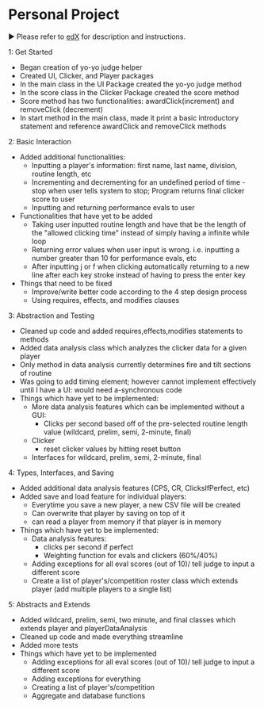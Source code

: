 # Personal Project
:arrow_forward: Please refer to [edX][1] for description and instructions.

[1]: https://edge.edx.org/courses/course-v1:UBC+CPSC210+2018W1/courseware/a4d49b3ef5fa4fe2bd9496e76d72dc48/e2887456a15a48dbb040ecdac313168f/1?activate_block_id=block-v1%3AUBC%2BCPSC210%2B2018W1%2Btype%40vertical%2Bblock%40ff793bbcd5544e82bb5052f0dffe5d71


1: Get Started

- Began creation of yo-yo judge helper
- Created UI, Clicker, and Player packages
- In the main class in the UI Package created the yo-yo judge method
- In the score class in the Clicker Package created the score method
- Score method has two functionalities: awardClick(increment) and removeClick (decrement)
- In start method in the main class, made it print a basic introductory statement and reference awardClick and removeClick methods


2: Basic Interaction
- Added additional functionalities:
    - Inputting a player's information: first name, last name, division, routine length, etc
    - Incrementing and decrementing for an undefined period of time - stop when user tells system to stop; Program returns final clicker score to user
    - Inputting and returning performance evals to user
- Functionalities that have yet to be added
    - Taking user inputted routine length and have that be the length of the "allowed clicking time" instead of simply having a infinite while loop
    - Returning error values when user input is wrong. i.e. inputting a number greater than 10 for performance evals, etc
    - After inputting j or f when clicking automatically returning to a new line after each key stroke instead of having to press the enter key
- Things that need to be fixed
    - Improve/write better code according to the 4 step design process
    - Using requires, effects, and modifies clauses

3: Abstraction and Testing
- Cleaned up code and added requires,effects,modifies statements to methods
- Added data analysis class which analyzes the clicker data for a given player
- Only method in data analysis currently determines fire and tilt sections of routine
- Was going to add timing element; however cannot implement effectively until I have a UI: would need a-synchronous code
- Things which have yet to be implemented:
    - More data analysis features which can be implemented without a GUI:
        - Clicks per second based off of the pre-selected routine length value (wildcard, prelim, semi, 2-minute, final)
    - Clicker
        - reset clicker values by hitting reset button
    - Interfaces for wildcard, prelim, semi, 2-minute, final

4: Types, Interfaces, and Saving
- Added additional data analysis features (CPS, CR, ClicksIfPerfect, etc)
- Added save and load feature for individual players:
    - Everytime you save a new player, a new CSV file will be created
    - Can overwrite that player by saving on top of it
    - can read a player from memory if that player is in memory
- Things which have yet to be implemented:
    - Data analysis features:
        - clicks per second if perfect
        - Weighting function for evals and clickers (60%/40%)
    - Adding exceptions for all eval scores (out of 10)/ tell judge to input a different score
    - Create a list of player's/competition roster class which extends player (add multiple players to a single list)

5: Abstracts and Extends
- Added wildcard, prelim, semi, two minute, and final classes which extends player and playerDataAnalysis
- Cleaned up code and made everything streamline
- Added more tests
- Things which have yet to be implemented
    - Adding exceptions for all eval scores (out of 10)/ tell judge to input a different score
    - Adding exceptions for everything
    - Creating a list of player's/competition
    - Aggregate and database functions